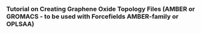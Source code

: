 ### Tutorial on Creating Graphene Oxide Topology Files (AMBER or GROMACS - to be used with Forcefields AMBER-family or OPLSAA)
